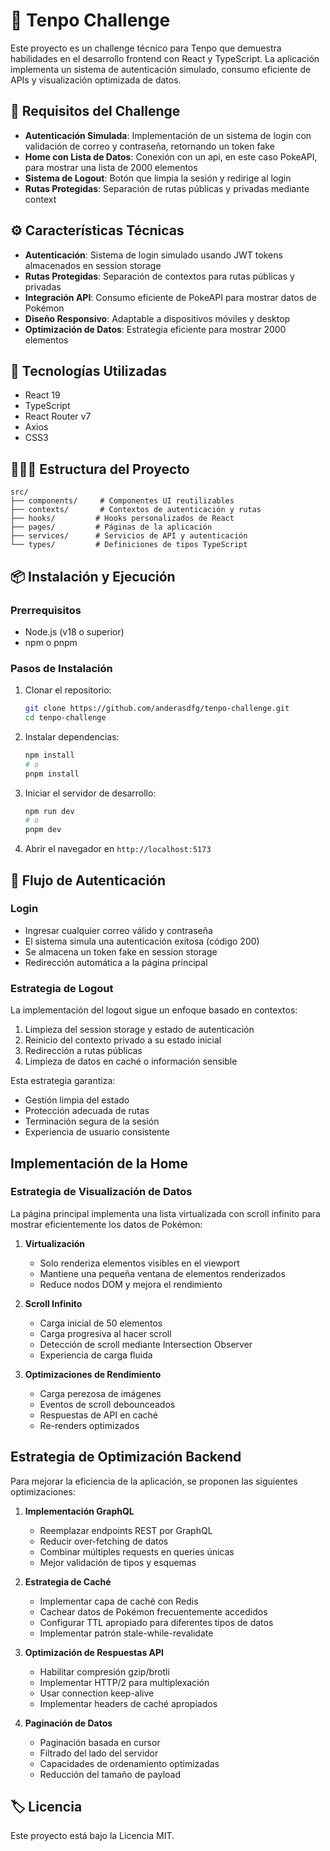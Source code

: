 # 💸 Tenpo Challenge

Este proyecto es un challenge técnico para Tenpo que demuestra habilidades en el desarrollo frontend con React y TypeScript. La aplicación implementa un sistema de autenticación simulado, consumo eficiente de APIs y visualización optimizada de datos.

## 💬 Requisitos del Challenge

- **Autenticación Simulada**: Implementación de un sistema de login con validación de correo y contraseña, retornando un token fake
- **Home con Lista de Datos**: Conexión con un api, en este caso PokeAPI, para mostrar una lista de 2000 elementos
- **Sistema de Logout**: Botón que limpia la sesión y redirige al login
- **Rutas Protegidas**: Separación de rutas públicas y privadas mediante context

## ⚙️ Características Técnicas

- **Autenticación**: Sistema de login simulado usando JWT tokens almacenados en session storage
- **Rutas Protegidas**: Separación de contextos para rutas públicas y privadas
- **Integración API**: Consumo eficiente de PokeAPI para mostrar datos de Pokémon
- **Diseño Responsivo**: Adaptable a dispositivos móviles y desktop
- **Optimización de Datos**: Estrategia eficiente para mostrar 2000 elementos

## 💾 Tecnologías Utilizadas

- React 19
- TypeScript
- React Router v7
- Axios
- CSS3

## 👩🏼‍💻 Estructura del Proyecto

```
src/
├── components/     # Componentes UI reutilizables
├── contexts/       # Contextos de autenticación y rutas
├── hooks/         # Hooks personalizados de React
├── pages/         # Páginas de la aplicación
├── services/      # Servicios de API y autenticación
└── types/         # Definiciones de tipos TypeScript
```

## 📦 Instalación y Ejecución

### Prerrequisitos

- Node.js (v18 o superior)
- npm o pnpm

### Pasos de Instalación

1. Clonar el repositorio:

   ```bash
   git clone https://github.com/anderasdfg/tenpo-challenge.git
   cd tenpo-challenge
   ```

2. Instalar dependencias:

   ```bash
   npm install
   # o
   pnpm install
   ```

3. Iniciar el servidor de desarrollo:

   ```bash
   npm run dev
   # o
   pnpm dev
   ```

4. Abrir el navegador en `http://localhost:5173`

## 👤 Flujo de Autenticación

### Login

- Ingresar cualquier correo válido y contraseña
- El sistema simula una autenticación exitosa (código 200)
- Se almacena un token fake en session storage
- Redirección automática a la página principal

### Estrategia de Logout

La implementación del logout sigue un enfoque basado en contextos:

1. Limpieza del session storage y estado de autenticación
2. Reinicio del contexto privado a su estado inicial
3. Redirección a rutas públicas
4. Limpieza de datos en caché o información sensible

Esta estrategia garantiza:

- Gestión limpia del estado
- Protección adecuada de rutas
- Terminación segura de la sesión
- Experiencia de usuario consistente

## Implementación de la Home

### Estrategia de Visualización de Datos

La página principal implementa una lista virtualizada con scroll infinito para mostrar eficientemente los datos de Pokémon:

1. **Virtualización**

   - Solo renderiza elementos visibles en el viewport
   - Mantiene una pequeña ventana de elementos renderizados
   - Reduce nodos DOM y mejora el rendimiento

2. **Scroll Infinito**

   - Carga inicial de 50 elementos
   - Carga progresiva al hacer scroll
   - Detección de scroll mediante Intersection Observer
   - Experiencia de carga fluida

3. **Optimizaciones de Rendimiento**
   - Carga perezosa de imágenes
   - Eventos de scroll debounceados
   - Respuestas de API en caché
   - Re-renders optimizados

## Estrategia de Optimización Backend

Para mejorar la eficiencia de la aplicación, se proponen las siguientes optimizaciones:

1. **Implementación GraphQL**

   - Reemplazar endpoints REST por GraphQL
   - Reducir over-fetching de datos
   - Combinar múltiples requests en queries únicas
   - Mejor validación de tipos y esquemas

2. **Estrategia de Caché**

   - Implementar capa de caché con Redis
   - Cachear datos de Pokémon frecuentemente accedidos
   - Configurar TTL apropiado para diferentes tipos de datos
   - Implementar patrón stale-while-revalidate

3. **Optimización de Respuestas API**

   - Habilitar compresión gzip/brotli
   - Implementar HTTP/2 para multiplexación
   - Usar connection keep-alive
   - Implementar headers de caché apropiados

4. **Paginación de Datos**
   - Paginación basada en cursor
   - Filtrado del lado del servidor
   - Capacidades de ordenamiento optimizadas
   - Reducción del tamaño de payload

## 🏷️ Licencia

Este proyecto está bajo la Licencia MIT.
